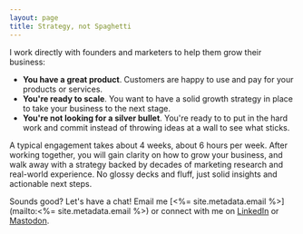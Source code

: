 ```yaml
---
layout: page
title: Strategy, not Spaghetti
---
```


I work directly with founders and marketers to help them grow their business:

- **You have a great product**. Customers are happy to use and pay for your products or services.
- **You're ready to scale**. You want to have a solid growth strategy in place to take your business to the next stage.
- **You're not looking for a silver bullet**. You're ready to to put in the hard work and commit instead of throwing ideas at a wall to see what sticks.

A typical engagement takes about 4 weeks, about 6 hours per week. After working together, you will gain clarity on how to grow your business, and walk away with a strategy backed by decades of marketing research and real-world experience. No glossy decks and fluff, just solid insights and actionable next steps.

Sounds good? Let's have a chat! Email me [<%= site.metadata.email %>](mailto:<%= site.metadata.email %>) or connect with me on [LinkedIn](<%= site.metadata.linkedin.url %>) or [Mastodon](<%= site.metadata.mastodon.url %>).
